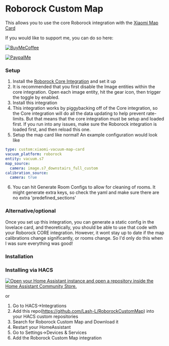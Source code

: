 # Roborock Custom Map

This allows you to use the core Roborock integration with the [Xiaomi Map Card](https://github.com/PiotrMachowski/lovelace-xiaomi-vacuum-map-card)

If you would like to support me, you can do so here:

[![BuyMeCoffee][buymecoffeebadge]][buymecoffee]

[![PaypalMe][paypalmebadge]][paypalme]

### Setup

1. Install the [Roborock Core Integration](https://my.home-assistant.io/redirect/config_flow_start?domain=roborock) and set it up
2. It is recommended that you first disable the Image entities within the core integration. Open each image entity, hit the gear icon, then trigger the toggle by enabled.
3. Install this integration
4. This integration works by piggybacking off of the Core integration, so the Core integration will do all the data updating to help prevent rate-limits. But that means that the core integration must be setup and loaded first. If you run into any issues, make sure the Roborock integration is loaded first, and then reload this one.
5. Setup the map card like normal! An example configuration would look like
```yaml
type: custom:xiaomi-vacuum-map-card
vacuum_platform: roborock
entity: vacuum.s7
map_source:
  camera: image.s7_downstairs_full_custom
calibration_source:
  camera: true
```
6. You can hit Generate Room Configs to allow for cleaning of rooms. It might generate extra keys, so check the yaml and make sure there are no extra 'predefined_sections'


### Alternative/optional

Once you set up this integration, you can generate a static config in the lovelace card, and theoretically, you should be able to use that code with your Roborock CORE integration. However, it wont stay up to date if the map calibrations change significantly, or rooms change. So I'd only do this when I was sure everything was good!

### Installation

### Installing via HACS
[![Open your Home Assistant instance and open a repository inside the Home Assistant Community Store.](https://my.home-assistant.io/badges/hacs_repository.svg)](https://my.home-assistant.io/redirect/hacs_repository/?owner=Lash-L&repository=RoborockCustomMap&category=integration)

or

1. Go to HACS->Integrations
1. Add this repo(https://github.com/Lash-L/RoborockCustomMap) into your HACS custom repositories
1. Search for Roborock Custom Map and Download it
1. Restart your HomeAssistant
1. Go to Settings->Devices & Services
1. Add the Roborock Custom Map integration



[buymecoffee]: https://www.buymeacoffee.com/LashL
[buymecoffeebadge]: https://img.shields.io/badge/buy%20me%20a%20coffee-donate-yellow.svg?style=for-the-badge
[paypalme]: https://paypal.me/LLashley304
[paypalmebadge]: https://cdn.rawgit.com/twolfson/paypal-github-button/1.0.0/dist/button.svg
[hacsbutton]: https://my.home-assistant.io/redirect/hacs_repository/?owner=Lash-L&repository=tempofit&category=integration

